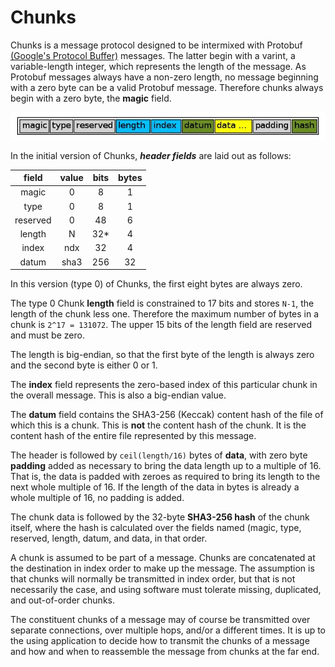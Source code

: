 <h1 class="libTop">Chunks</h1>

Chunks is a message protocol designed to be intermixed with Protobuf
[(Google's Protocol Buffer)](http://code.google.com/p/protobuf/) messages.
The latter begin with a varint, a variable-length integer,
which represents the length of the message.
As Protobuf messages always have a non-zero length, no message beginning with a
zero byte can be a valid Protobuf message.  Therefore chunks always begin with
a zero byte, the **magic** field.

![Chunk message layout](img/chunk2.jpg)

In the initial version of Chunks, ***header fields*** are laid out as follows:

|  field | value | bits | bytes |
|:------:|:-----:|:----:|:-----:|
|  magic |   0   |   8  |   1   |
|   type |   0   |   8  |   1   |
|reserved|   0   |  48  |   6   |
| length |   N   |  32* |   4   |
|  index |  ndx  |  32  |   4   |
|  datum | sha3  | 256  |  32   |

In this version (type 0) of Chunks, the first eight bytes are always zero.

The type 0 Chunk **length** field is constrained to 17 bits and stores
`N-1`, the length of the chunk less one.   Therefore the
maximum number of bytes in a chunk is `2^17 = 131072`.
The upper 15 bits of the length field are reserved and
must be zero.

The length is big-endian, so that the first byte of the length is always
zero and the second byte is either 0 or 1.

The **index** field represents the zero-based index of this particular
chunk in the overall message.  This is also a big-endian value.

The **datum** field contains the SHA3-256 (Keccak) content hash of the file of
which this is a chunk.  This is **not** the content hash of the chunk.
It is the content hash of the entire file represented by this message.

The header is followed by `ceil(length/16)` bytes of **data**, with zero byte
**padding** added as necessary to bring the data length up to a multiple of
16.  That is, the data is padded with zeroes as required to bring its length to
the next whole multiple of 16.  If the length of the data in bytes is already
a whole multiple of 16, no padding is added.

The chunk data is followed by the 32-byte **SHA3-256 hash** of the chunk
itself, where the hash is calculated over the fields named (magic, type,
reserved, length, datum, and data, in that order.

A chunk is assumed to be part of a message.  Chunks are concatenated
at the destination
in index order to make up the message.  The assumption is that chunks
will normally be transmitted in index order, but that is not necessarily
the case, and using software must tolerate missing, duplicated, and
out-of-order chunks.

The constituent chunks of a message may of course be transmitted over
separate connections, over multiple hops, and/or a different times.
It is up to the using
application to decide how to transmit the chunks of a message and how and
when to reassemble the message from chunks at the far end.
